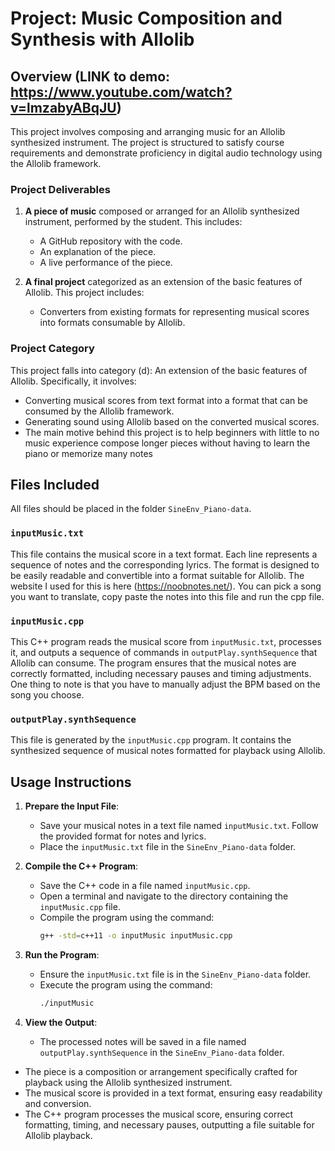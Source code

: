 # Project: Music Composition and Synthesis with Allolib

## Overview (LINK to demo: https://www.youtube.com/watch?v=lmzabyABqJU)

This project involves composing and arranging music for an Allolib synthesized instrument. The project is structured to satisfy course requirements and demonstrate proficiency in digital audio technology using the Allolib framework. 

### Project Deliverables

1. **A piece of music** composed or arranged for an Allolib synthesized instrument, performed by the student. This includes:
   - A GitHub repository with the code.
   - An explanation of the piece.
   - A live performance of the piece.

2. **A final project** categorized as an extension of the basic features of Allolib. This project includes:
   - Converters from existing formats for representing musical scores into formats consumable by Allolib.

### Project Category

This project falls into category (d): An extension of the basic features of Allolib. Specifically, it involves:
- Converting musical scores from text format into a format that can be consumed by the Allolib framework.
- Generating sound using Allolib based on the converted musical scores.
- The main motive behind this project is to help beginners with little to no music experience compose longer pieces without having to learn the piano or memorize many notes

## Files Included

All files should be placed in the folder `SineEnv_Piano-data`.

### `inputMusic.txt`

This file contains the musical score in a text format. Each line represents a sequence of notes and the corresponding lyrics. The format is designed to be easily readable and convertible into a format suitable for Allolib. The website I used for this is here (https://noobnotes.net/). You can pick a song you want to translate, copy paste the notes into this file and run the cpp file. 

### `inputMusic.cpp`

This C++ program reads the musical score from `inputMusic.txt`, processes it, and outputs a sequence of commands in `outputPlay.synthSequence` that Allolib can consume. The program ensures that the musical notes are correctly formatted, including necessary pauses and timing adjustments. One thing to note is that you have to manually adjust the BPM based on the song you choose. 

### `outputPlay.synthSequence`

This file is generated by the `inputMusic.cpp` program. It contains the synthesized sequence of musical notes formatted for playback using Allolib.

## Usage Instructions

1. **Prepare the Input File**:
   - Save your musical notes in a text file named `inputMusic.txt`. Follow the provided format for notes and lyrics.
   - Place the `inputMusic.txt` file in the `SineEnv_Piano-data` folder.

2. **Compile the C++ Program**:
   - Save the C++ code in a file named `inputMusic.cpp`.
   - Open a terminal and navigate to the directory containing the `inputMusic.cpp` file.
   - Compile the program using the command:
     ```bash
     g++ -std=c++11 -o inputMusic inputMusic.cpp
     ```

3. **Run the Program**:
   - Ensure the `inputMusic.txt` file is in the `SineEnv_Piano-data` folder.
   - Execute the program using the command:
     ```bash
     ./inputMusic
     ```

4. **View the Output**:
   - The processed notes will be saved in a file named `outputPlay.synthSequence` in the `SineEnv_Piano-data` folder.


- The piece is a composition or arrangement specifically crafted for playback using the Allolib synthesized instrument.
- The musical score is provided in a text format, ensuring easy readability and conversion.
- The C++ program processes the musical score, ensuring correct formatting, timing, and necessary pauses, outputting a file suitable for Allolib playback.

